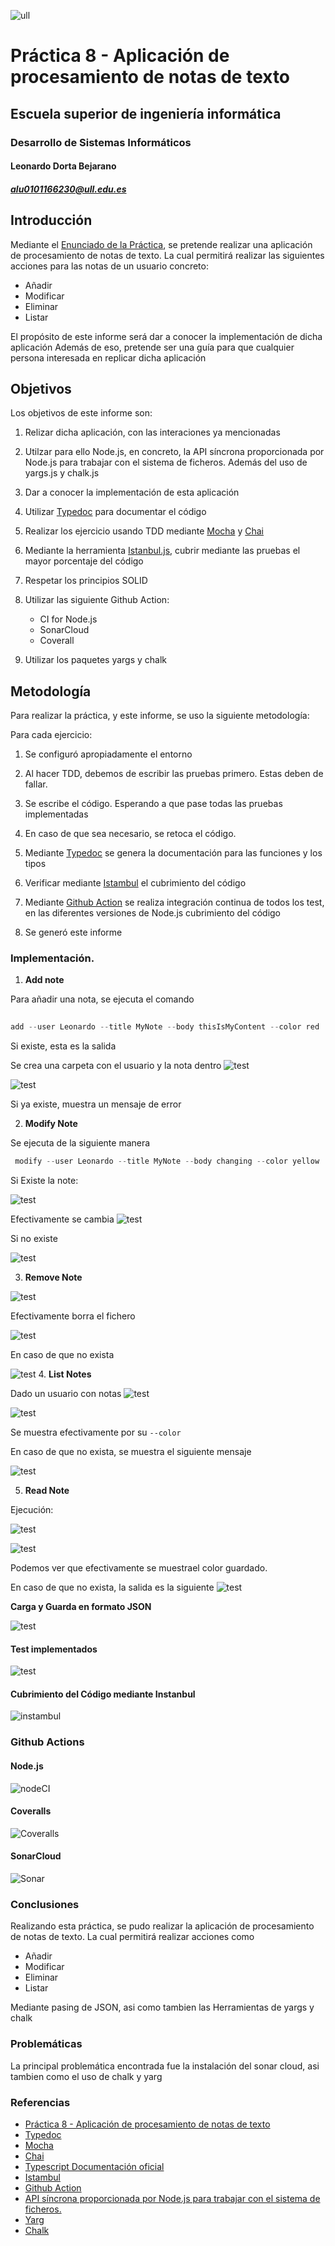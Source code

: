 ![ull](https://moveproject.eu/wp-content/uploads/2018/08/LOGO_ULL_2.png)

# Práctica 8 - Aplicación de procesamiento de notas de texto

## Escuela superior de ingeniería informática

### Desarrollo de Sistemas Informáticos

#### Leonardo Dorta Bejarano 
##### [alu0101166230@ull.edu.es](alu0101166230@ull.edu.es)

## Introducción

Mediante el [Enunciado de la Práctica](https://ull-esit-inf-dsi-2021.github.io/prct08-filesystem-notes-app/), se pretende realizar una aplicación de procesamiento de notas de texto. La cual permitirá realizar las siguientes acciones para las notas de un usuario concreto:

- Añadir 
- Modificar
- Eliminar
- Listar  


El propósito de este informe será dar a conocer la implementación de dicha aplicación Además de eso, pretende ser una guía para que cualquier persona interesada en replicar dicha aplicación

## Objetivos 

Los objetivos de este informe son:

1. Relizar dicha aplicación, con las interaciones ya mencionadas

2. Utilzar para ello Node.js, en concreto, la API síncrona proporcionada por Node.js para trabajar con el sistema de ficheros. Además del uso de yargs.js y chalk.js

3. Dar a conocer la implementación de esta aplicación

4.  Utilizar [Typedoc](https://typedoc.org/) para documentar el código

5. Realizar los ejercicio usando TDD mediante [Mocha](https://mochajs.org/) y [Chai](https://www.chaijs.com/) 

6. Mediante la herramienta [Istanbul.js](https://www.npmjs.com/package/istanbul), cubrir mediante las pruebas el mayor porcentaje del código

7. Respetar los principios SOLID

8. Utilizar las siguiente Github Action:
    - CI for Node.js
    - SonarCloud
    - Coverall

9. Utilizar los paquetes yargs y chalk
## Metodología

Para realizar la práctica, y este informe, se uso la siguiente metodología:

Para cada ejercicio:

1. Se configuró apropiadamente el entorno

2. Al hacer TDD, debemos de escribir las pruebas primero. Estas deben de fallar.

3. Se escribe el código. Esperando a que pase todas las pruebas implementadas

4. En caso de que sea necesario, se retoca el código.

5. Mediante [Typedoc](https://typedoc.org/) se genera la documentación para las funciones y los tipos

6. Verificar mediante [Istambul](https://istanbul.js.org/) el cubrimiento del código

7. Mediante [Github Action](https://github.com/features/actions) se realiza integración continua de todos los test, en las diferentes versiones de Node.js cubrimiento del código

8. Se generó este informe


### Implementación.

1. **Add note**

Para añadir una nota, se ejecuta el comando

```ts
 
add --user Leonardo --title MyNote --body thisIsMyContent --color red

```
Si existe, esta es la salida

 Se crea una carpeta con el usuario y la nota dentro
 ![test](img/Screenshot%20from%202021-04-25%2022-38-07.png)

 ![test](img/Screenshot%20from%202021-04-25%2022-53-17.png)

Si ya existe, muestra un mensaje de error

2. **Modify Note**

Se ejecuta de la siguiente manera

```ts
 modify --user Leonardo --title MyNote --body changing --color yellow

```

Si Existe la note:

 ![test](img/Screenshot%20from%202021-04-25%2022-42-27.png)

Efectivamente se cambia
  ![test](img/Screenshot%20from%202021-04-25%2022-42-44.png)

Si no existe

![test](img/Screenshot%20from%202021-04-25%2022-42-59.png)

3. **Remove Note**

![test](img/Screenshot%20from%202021-04-25%2022-43-28.png)

Efectivamente borra el fichero

![test](img/Screenshot%20from%202021-04-25%2022-43-36.png)

En caso de que no exista

![test](img/Screenshot%20from%202021-04-25%2022-43-56.png)
4. **List Notes**

Dado un usuario con notas
![test](img/Screenshot%20from%202021-04-25%2022-45-35.png)

![test](img/Screenshot%20from%202021-04-25%2022-45-58.png)

Se muestra efectivamente por su `--color`

En caso de que no exista, se muestra el siguiente mensaje

![test](img/Screenshot%20from%202021-04-25%2022-46-25.png)

5. **Read Note**

Ejecución:

![test](img/Screenshot%20from%202021-04-25%2022-47-55.png)

![test](img/Screenshot%20from%202021-04-25%2022-48-03.png)

Podemos ver que efectivamente se muestrael color guardado.

En caso de que no exista, la salida es la siguiente
![test](img/Screenshot%20from%202021-04-25%2022-48-14.png)

  **Carga y Guarda en formato JSON**

![test](img/Screenshot%20from%202021-04-25%2022-48-36.png)

#### Test implementados

![test](img/test.png)
  
#### Cubrimiento del Código mediante Instanbul
![instambul](img/Screenshot%20from%202021-04-25%2022-24-05.png)

### Github Actions

#### Node.js 
![nodeCI](img/ghAction.png)

 

#### Coveralls
 ![Coveralls](img/coveralls.png)

#### SonarCloud 

![Sonar](img/sonar.png)

### Conclusiones

Realizando esta práctica, se pudo realizar la aplicación de procesamiento de notas de texto. La cual permitirá realizar acciones como 

- Añadir 
- Modificar
- Eliminar
- Listar  

Mediante pasing de JSON, asi como tambien las Herramientas de yargs y chalk

### Problemáticas

La principal problemática encontrada fue la instalación del sonar cloud, asi tambien como el uso de chalk y yarg
### Referencias

- [Práctica 8 - Aplicación de procesamiento de notas de texto](https://ull-esit-inf-dsi-2021.github.io/prct08-filesystem-notes-app/)
- [Typedoc](https://typedoc.org/)
- [Mocha](https://mochajs.org/) 
- [Chai](https://www.chaijs.com/) 
- [Typescript Documentación oficial](https://www.typescriptlang.org/)
- [Istambul](https://istanbul.js.org/)
- [Github Action](https://github.com/features/actions)
-  [API síncrona proporcionada por Node.js para trabajar con el sistema de ficheros.](https://nodejs.org/dist/latest-v15.x/docs/api/fs.html#fs_synchronous_api)
-  [Yarg](https://www.npmjs.com/package/yargs)
-  [Chalk](https://www.npmjs.com/package/chalk)
